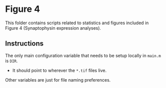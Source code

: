 # Figure 4 #
This folder contains scripts related to statistics and figures included in Figure 4 (Synaptophysin expression analyses).

## Instructions ##

The only main configuration variable that needs to be setup locally in `main.m` is `DIR`. 
* It should point to wherever the `*.tif` files live.

Other variables are just for file naming preferences.